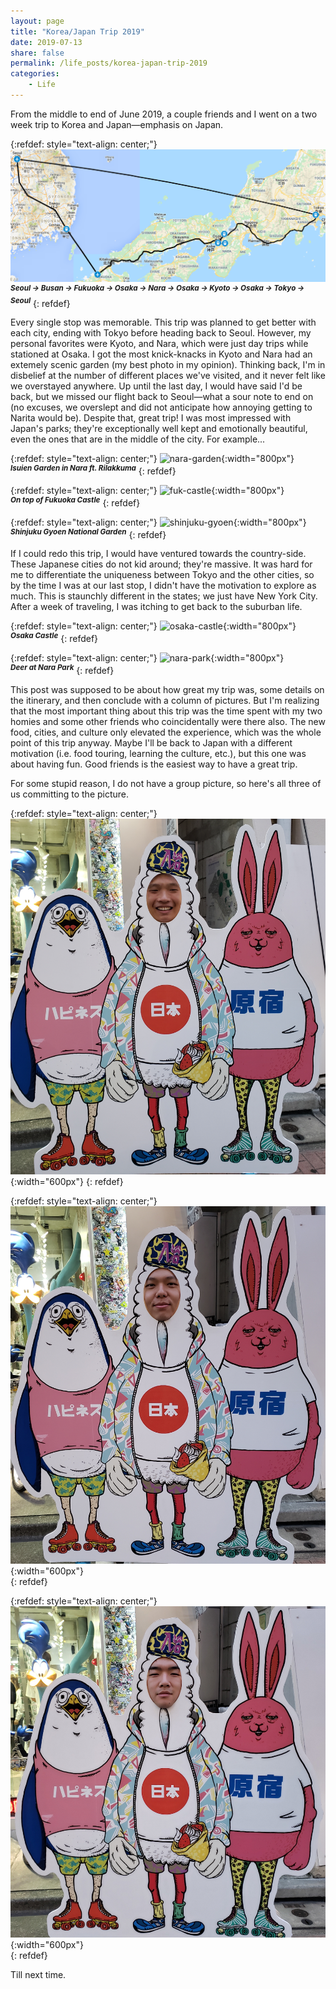 ```yaml
---
layout: page
title: "Korea/Japan Trip 2019"
date: 2019-07-13
share: false
permalink: /life_posts/korea-japan-trip-2019
categories:
    - Life
---
```

From the middle to end of June 2019, a couple friends and I went on a two week trip to Korea and Japan—emphasis on Japan.

{:refdef: style="text-align: center;"}
![kr-jp-map](/assets/images/KR-JP/KR-JP.jpg)  
<sup>***Seoul -> Busan -> Fukuoka -> Osaka -> Nara -> Osaka -> Kyoto -> Osaka -> Tokyo -> Seoul***</sup>
{: refdef}

Every single stop was memorable. This trip was planned to get better with each city, ending with Tokyo before heading back to Seoul. However, my personal favorites were Kyoto, and Nara, which were just day trips while stationed at Osaka. I got the most knick-knacks in Kyoto and Nara had an extemely scenic garden (my best photo in my opinion). Thinking back, I'm in disbelief at the number of different places we've visited, and it never felt like we overstayed anywhere. Up until the last day, I would have said I'd be back, but we missed our flight back to Seoul—what a sour note to end on (no excuses, we overslept and did not anticipate how annoying getting to Narita would be). Despite that, great trip! I was most impressed with Japan's parks; they're exceptionally well kept and emotionally beautiful, even the ones that are in the middle of the city. For example...

{:refdef: style="text-align: center;"}
![nara-garden](/assets/images/KR-JP/bear-garden.jpg){:width="800px"}  
<sup>***Isuien Garden in Nara ft. Rilakkuma***</sup>
{: refdef}

{:refdef: style="text-align: center;"}
![fuk-castle](/assets/images/KR-JP/fuk-castle.jpg){:width="800px"}  
<sup>***On top of Fukuoka Castle***</sup>
{: refdef}

{:refdef: style="text-align: center;"}
![shinjuku-gyoen](/assets/images/KR-JP/shinjuku-gyoen.jpg){:width="800px"}  
<sup>***Shinjuku Gyoen National Garden***</sup>
{: refdef}

If I could redo this trip, I would have ventured towards the country-side. These Japanese cities do not kid around; they're massive. It was hard for me to differentiate the uniqueness between Tokyo and the other cities, so by the time I was at our last stop, I didn't have the motivation to explore as much. This is staunchly different in the states; we just have New York City. After a week of traveling, I was itching to get back to the suburban life. 

{:refdef: style="text-align: center;"}
![osaka-castle](/assets/images/KR-JP/osaka-castle.jpg){:width="800px"}  
<sup>***Osaka Castle***</sup>
{: refdef}

{:refdef: style="text-align: center;"}
![nara-park](/assets/images/KR-JP/nara-park.jpg){:width="800px"}  
<sup>***Deer at Nara Park***</sup>
{: refdef}

This post was supposed to be about how great my trip was, some details on the itinerary, and then conclude with a column of pictures. But I'm realizing that the most important thing about this trip was the time spent with my two homies and some other friends who coincidentally were there also. The new food, cities, and culture only elevated the experience, which was the whole point of this trip anyway. Maybe I'll be back to Japan with a different motivation (i.e. food touring, learning the culture, etc.), but this one was about having fun. Good friends is the easiest way to have a great trip.

For some stupid reason, I do not have a group picture, so here's all three of us committing to the picture.

{:refdef: style="text-align: center;"}
![me-committing](/assets/images/KR-JP/me-committing.jpg){:width="600px"}
{: refdef}

{:refdef: style="text-align: center;"}
![rykim-committing](/assets/images/KR-JP/rykim-committing.jpg){:width="600px"}  
{: refdef}

{:refdef: style="text-align: center;"}
![rylee-committing](/assets/images/KR-JP/rylee-committing.jpg){:width="600px"}  
{: refdef}

Till next time.
